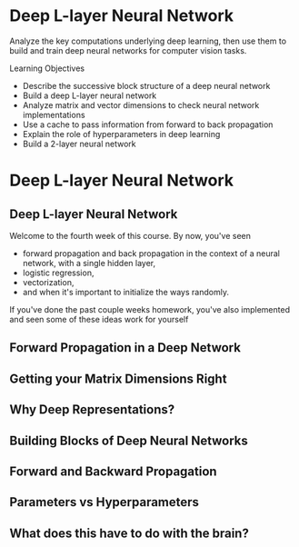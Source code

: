 # Deep L-layer Neural Network

Analyze the key computations underlying deep learning, then use them to build and train deep neural networks for computer vision tasks.

Learning Objectives
- Describe the successive block structure of a deep neural network
- Build a deep L-layer neural network
- Analyze matrix and vector dimensions to check neural network implementations
- Use a cache to pass information from forward to back propagation
- Explain the role of hyperparameters in deep learning
- Build a 2-layer neural network


# Deep L-layer Neural Network

## Deep L-layer Neural Network

Welcome to the fourth week of this course. By now, you've seen 
- forward propagation and back propagation in the context of a neural network, with a single hidden layer, 
- logistic regression, 
- vectorization, 
- and when it's important to initialize the ways randomly. 

If you've done the past couple weeks homework, you've also implemented and seen some of these ideas work for yourself

## Forward Propagation in a Deep Network

## Getting your Matrix Dimensions Right

## Why Deep Representations?

## Building Blocks of Deep Neural Networks

## Forward and Backward Propagation

## Parameters vs Hyperparameters

## What does this have to do with the brain?
